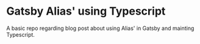 # Gatsby Alias' using Typescript

A basic repo regarding blog post about using Alias' in Gatsby and mainting Typescript.
